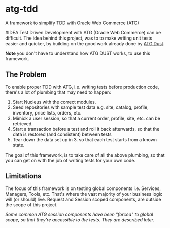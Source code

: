 atg-tdd
=======

A framework to simplify TDD with Oracle Web Commerce (ATG)

#IDEA
Test Driven Development with ATG (Oracle Web Commerce) can be difficult. The idea behind this project, was to to make writing unit tests easier and quicker, by building on the good work already done by [ATG Dust](http://atgdust.sourceforge.net/project-info.html).

**Note** you don't have to understand how ATG DUST works, to use this framework. 

## The Problem
To enable proper TDD with ATG, i.e. writing tests before production code, there's a lot of plumbing that may need to happen:

1. Start Nucleus with the correct modules.
2. Seed repositories with sample test data e.g. site, catalog, profile, inventory, price lists, orders, etc.
3. Mimick a user session, so that a current order, profile, site, etc. can be retrieved.
4. Start a transaction before a test and roll it back afterwards, so that the data is restored (and consistent) between tests
5. Tear down the data set up in 3. so that each test starts from a known state.

The goal of this framework, is to take care of all the above plumbing, so that you can get on with the job of writing tests for your own code.

## Limitations
The focus of this framework is on testing global components i.e. Services, Managers, Tools, etc. That's where the vast majority of your business logic will (or should) live. Request and Session scoped components, are outside the scope of this project.

*Some common ATG session components have been "forced" to global scope, so that they're accessible to the tests. They are described later.*









